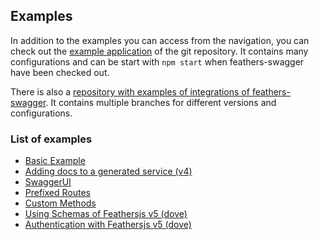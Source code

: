 ## Examples <!-- {docsify-ignore} -->

In addition to the examples you can access from the navigation, you can check out the [example application](https://github.com/feathersjs-ecosystem/feathers-swagger/tree/{GITHUB_BRANCH}/example) of the git repository.
It contains many configurations and can be start with `npm start` when feathers-swagger have been checked out.

There is also a [repository with examples of integrations of feathers-swagger](https://github.com/Mairu/feathersjs-swagger-tests). It contains multiple branches for different versions and configurations.  

### List of examples <!-- {docsify-ignore} -->
* [Basic Example](/examples/basic.md)
* [Adding docs to a generated service (v4)](/examples/generated_app_v4.md)
* [SwaggerUI](/examples/ui.md)
* [Prefixed Routes](/examples/prefixed_routes.md)
* [Custom Methods](/examples/custom_methods.md)
* [Using Schemas of Feathersjs v5 (dove)](/examples/generated_service_v5.md)
* [Authentication with Feathersjs v5 (dove)](/examples/authentication_v5.md)
